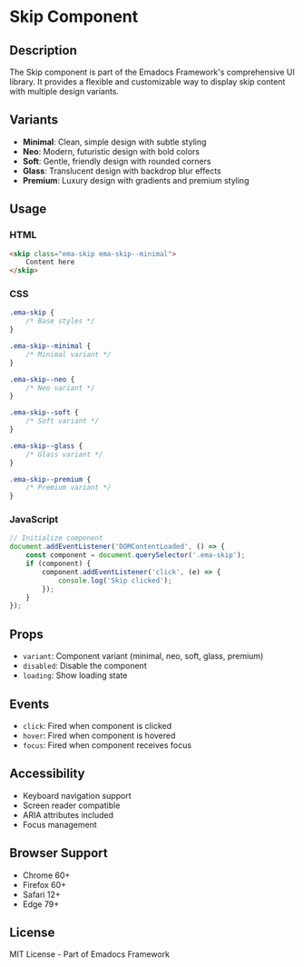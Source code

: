 # Skip Component

## Description
The Skip component is part of the Emadocs Framework's comprehensive UI library. It provides a flexible and customizable way to display skip content with multiple design variants.

## Variants
- **Minimal**: Clean, simple design with subtle styling
- **Neo**: Modern, futuristic design with bold colors
- **Soft**: Gentle, friendly design with rounded corners
- **Glass**: Translucent design with backdrop blur effects
- **Premium**: Luxury design with gradients and premium styling

## Usage

### HTML
```html
<skip class="ema-skip ema-skip--minimal">
    Content here
</skip>
```

### CSS
```css
.ema-skip {
    /* Base styles */
}

.ema-skip--minimal {
    /* Minimal variant */
}

.ema-skip--neo {
    /* Neo variant */
}

.ema-skip--soft {
    /* Soft variant */
}

.ema-skip--glass {
    /* Glass variant */
}

.ema-skip--premium {
    /* Premium variant */
}
```

### JavaScript
```javascript
// Initialize component
document.addEventListener('DOMContentLoaded', () => {
    const component = document.querySelector('.ema-skip');
    if (component) {
        component.addEventListener('click', (e) => {
            console.log('Skip clicked');
        });
    }
});
```

## Props
- `variant`: Component variant (minimal, neo, soft, glass, premium)
- `disabled`: Disable the component
- `loading`: Show loading state

## Events
- `click`: Fired when component is clicked
- `hover`: Fired when component is hovered
- `focus`: Fired when component receives focus

## Accessibility
- Keyboard navigation support
- Screen reader compatible
- ARIA attributes included
- Focus management

## Browser Support
- Chrome 60+
- Firefox 60+
- Safari 12+
- Edge 79+

## License
MIT License - Part of Emadocs Framework
